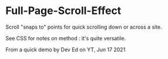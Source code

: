 # Full-Page-Scroll-Effect
Scroll "snaps to" points for quick scrolling down or across a site.

See CSS for notes on method : it's quite versatile.

From a quick demo by Dev Ed on YT, Jun 17 2021
